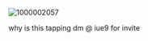![1000002057](https://github.com/user-attachments/assets/7e5532fb-a701-4c83-9d80-994196fcbc46)


why is this tapping
dm @ iue9 for invite
